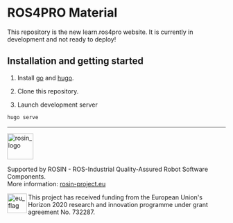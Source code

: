 # ROS4PRO Material

This repository is the new learn.ros4pro website.
It is currently in development and not ready to deploy!

## Installation and getting started

1. Install [go](https://golang.org/doc/install) and [hugo](https://gohugo.io/getting-started/installing/).

2. Clone this repository.

3. Launch development server

```bash
hugo serve
```

***
<!-- 
    ROSIN acknowledgement from the ROSIN press kit
    @ https://github.com/rosin-project/press_kit
-->

<a href="http://rosin-project.eu">
  <img src="http://rosin-project.eu/wp-content/uploads/rosin_ack_logo_wide.png"
       alt="rosin_logo" height="60" >
</a>

Supported by ROSIN - ROS-Industrial Quality-Assured Robot Software Components.  
More information: <a href="http://rosin-project.eu">rosin-project.eu</a>

<img src="http://rosin-project.eu/wp-content/uploads/rosin_eu_flag.jpg"
     alt="eu_flag" height="45" align="left" >  

This project has received funding from the European Union's Horizon 2020 research and innovation programme under grant agreement No. 732287.
